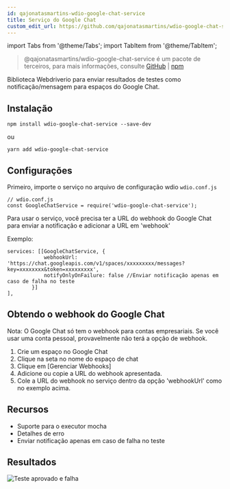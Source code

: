 ```yaml
---
id: qajonatasmartins-wdio-google-chat-service
title: Serviço do Google Chat
custom_edit_url: https://github.com/qajonatasmartins/wdio-google-chat-service/edit/main/README.md
---
```


import Tabs from '@theme/Tabs';
import TabItem from '@theme/TabItem';

> @qajonatasmartins/wdio-google-chat-service é um pacote de terceiros, para mais informações, consulte [GitHub](https://github.com/qajonatasmartins/wdio-google-chat-service) | [npm](https://www.npmjs.com/package/wdio-google-chat-service)

Biblioteca Webdriverio para enviar resultados de testes como notificação/mensagem para espaços do Google Chat.

## Instalação

`npm install wdio-google-chat-service --save-dev`

ou

`yarn add wdio-google-chat-service`

## Configurações

Primeiro, importe o serviço no arquivo de configuração wdio `wdio.conf.js`

```
// wdio.conf.js
const GoogleChatService = require('wdio-google-chat-service');
```

Para usar o serviço, você precisa ter a URL do webhook do Google Chat para enviar a notificação e adicionar a URL em 'webhook'

Exemplo:

```
services: [[GoogleChatService, {
            webhookUrl: 'https://chat.googleapis.com/v1/spaces/xxxxxxxxx/messages?key=xxxxxxxx&token=xxxxxxxxx',
            notifyOnlyOnFailure: false //Enviar notificação apenas em caso de falha no teste
        }]
],
```

## Obtendo o webhook do Google Chat

Nota: O Google Chat só tem o webhook para contas empresariais. Se você usar uma conta pessoal, provavelmente não terá a opção de webhook.

1. Crie um espaço no Google Chat
2. Clique na seta no nome do espaço de chat
3. Clique em [Gerenciar Webhooks]
4. Adicione ou copie a URL do webhook apresentada.
5. Cole a URL do webhook no serviço dentro da opção 'webhookUrl' como no exemplo acima.

## Recursos

- Suporte para o executor mocha
- Detalhes de erro
- Enviar notificação apenas em caso de falha no teste

## Resultados

![Teste aprovado e falha](https://github.com/qajonatasmartins/wdio-google-chat-service/blob/main/./img/testPassAndFail.png)